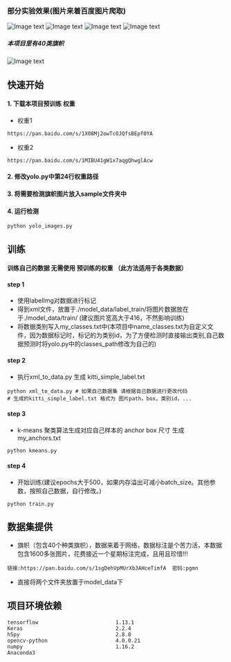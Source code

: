 ### 部分实验效果(图片来着百度图片爬取)
![Image text](model_data/Figure_1.png)
![Image text](model_data/Figure_2.png)
![Image text](model_data/Figure_3.png)
![Image text](model_data/Figure_4.png)
##### 本项目里有40类旗帜
![Image text](model_data/classes.png)
## 快速开始
#### 1. 下载本项目预训练 权重
- 权重1
```
https://pan.baidu.com/s/1X08Mj2owTcOJQfsBEpf0YA
```
- 权重2
```
https://pan.baidu.com/s/1MIBU41gW1x7aqgQhwglAcw
```
#### 2. 修改yolo.py中第24行权重路径
#### 3. 将需要检测旗帜图片放入sample文件夹中
#### 4. 运行检测
```
python yolo_images.py
```
## 训练
#### 训练自己的数据 无需使用 预训练的权重 （此方法适用于各类数据）
#### step 1
- 使用labelImg对数据进行标记
- 得到xml文件，放置于./model_data/label_train/将图片数据放在于./model_data/train/
(建议图片宽高大于416，不然影响训练)
- 将数据类别写入my_classes.txt中(本项目中name_classes.txt为自定义文件，因为数据标记时，标记的为类别id，为了方便检测时直接输出类别,自己数据预测时将yolo.py中的classes_path修改为自己的)
#### step 2
- 执行xml_to_data.py 生成 kitti_simple_label.txt
```
python xml_to_data.py # 如果自己数据集 请根据自己数据进行更改代码
# 生成的kitti_simple_label.txt 格式为 图片path，box，类别id，...
```
#### step 3
-  k-means 聚类算法生成对应自己样本的 anchor box 尺寸 生成 my_anchors.txt
```
python kmeans.py
```
#### step 4
- 开始训练(建议epochs大于500，如果内存溢出可减小batch_size。其他参数，按照自己数据，自行修改。)
```
python train.py
```

## 数据集提供
- 旗帜（包含40个种类旗帜），数据来着于网络，数据标注是个苦力活，本数据包含1600多张图片，花费接近一个星期标注完成，且用且珍惜!!!
```
链接:https://pan.baidu.com/s/1sgDehVpMUrXb3AHceTimfA  密码:pgmn
```
- 直接将两个文件夹放置于model_data下
## 项目环境依赖
```
tensorflow                         1.13.1    
Keras                              2.2.4  
h5py                               2.8.0 
opencv-python                      4.0.0.21  
numpy                              1.16.2  
Anaconda3
```

